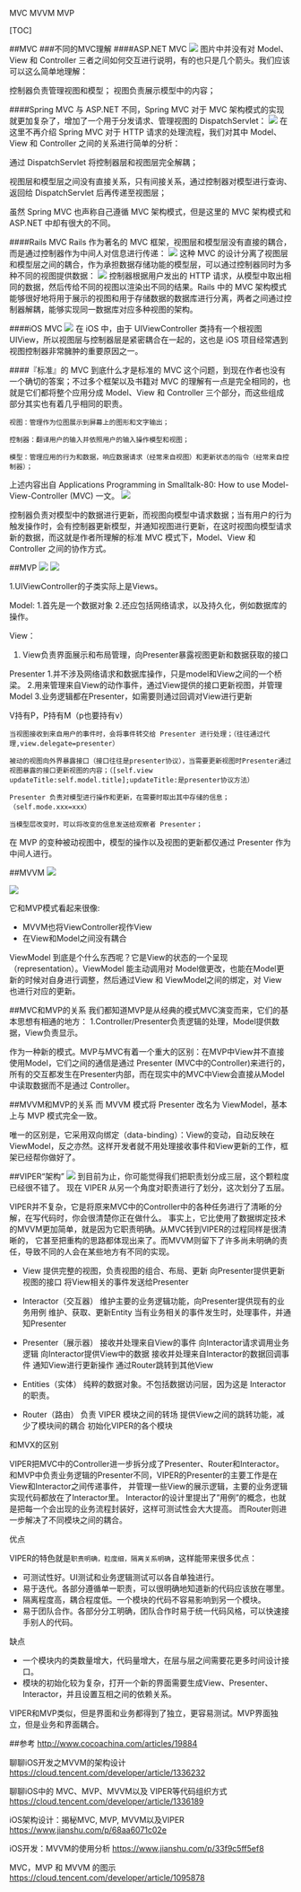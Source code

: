 MVC MVVM MVP

[TOC]

##MVC
###不同的MVC理解
####ASP.NET MVC
![](http://cc.cocimg.com/api/uploads/20170717/1500259021442781.jpg)
图片中并没有对 Model、View 和 Controller 三者之间如何交互进行说明，有的也只是几个箭头。我们应该可以这么简单地理解：

控制器负责管理视图和模型；
视图负责展示模型中的内容；

####Spring MVC
与 ASP.NET 不同，Spring MVC 对于 MVC 架构模式的实现就更加复杂了，增加了一个用于分发请求、管理视图的 DispatchServlet：
![](http://cc.cocimg.com/api/uploads/20170717/1500259157126204.jpg)
在这里不再介绍 Spring MVC 对于 HTTP 请求的处理流程，我们对其中 Model、View 和 Controller 之间的关系进行简单的分析：

通过 DispatchServlet 将控制器层和视图层完全解耦；

视图层和模型层之间没有直接关系，只有间接关系，通过控制器对模型进行查询、返回给 DispatchServlet 后再传递至视图层；

虽然 Spring MVC 也声称自己遵循 MVC 架构模式，但是这里的 MVC 架构模式和 ASP.NET 中却有很大的不同。

####Rails MVC
Rails 作为著名的 MVC 框架，视图层和模型层没有直接的耦合，而是通过控制器作为中间人对信息进行传递：
![](http://cc.cocimg.com/api/uploads/20170717/1500259360440510.jpg)
这种 MVC 的设计分离了视图层和模型层之间的耦合，作为承担数据存储功能的模型层，可以通过控制器同时为多种不同的视图提供数据：
![](http://cc.cocimg.com/api/uploads/20170717/1500259818883036.jpg)
控制器根据用户发出的 HTTP 请求，从模型中取出相同的数据，然后传给不同的视图以渲染出不同的结果。Rails 中的 MVC 架构模式能够很好地将用于展示的视图和用于存储数据的数据库进行分离，两者之间通过控制器解耦，能够实现同一数据库对应多种视图的架构。


####iOS MVC
![](http://cc.cocimg.com/api/uploads/20170717/1500259220325272.jpg)
在 iOS 中，由于 UIViewController 类持有一个根视图 UIView，所以视图层与控制器层是紧密耦合在一起的，这也是 iOS 项目经常遇到视图控制器非常臃肿的重要原因之一。

####『标准』的 MVC
到底什么才是标准的 MVC 这个问题，到现在作者也没有一个确切的答案；不过多个框架以及书籍对 MVC 的理解有一点是完全相同的，也就是它们都将整个应用分成 Model、View 和 Controller 三个部分，而这些组成部分其实也有着几乎相同的职责。

    视图：管理作为位图展示到屏幕上的图形和文字输出；

    控制器：翻译用户的输入并依照用户的输入操作模型和视图；

    模型：管理应用的行为和数据，响应数据请求（经常来自视图）和更新状态的指令（经常来自控制器）；

上述内容出自 Applications Programming in Smalltalk-80: How to use Model-View-Controller (MVC) 一文。
![](http://cc.cocimg.com/api/uploads/20170717/1500260380851261.jpg)

控制器负责对模型中的数据进行更新，而视图向模型中请求数据；当有用户的行为触发操作时，会有控制器更新模型，并通知视图进行更新，在这时视图向模型请求新的数据，而这就是作者所理解的标准 MVC 模式下，Model、View 和 Controller 之间的协作方式。

##MVP
![](https://upload-images.jianshu.io/upload_images/1911628-e272992b16634b27.png?imageMogr2/auto-orient/strip%7CimageView2/2/w/700)
![](https://upload-images.jianshu.io/upload_images/4095437-ad39b21aee232491.png?imageMogr2/auto-orient/strip%7CimageView2/2/w/1000)

1.UIViewController的子类实际上是Views。

Model:
1.首先是一个数据对象
2.还应包括网络请求，以及持久化，例如数据库的操作。

View：
1. View负责界面展示和布局管理，向Presenter暴露视图更新和数据获取的接口

Presenter
1.并不涉及网络请求和数据库操作，只是model和View之间的一个桥梁。
2.用来管理来自View的动作事件，通过View提供的接口更新视图，并管理Model
3.业务逻辑都在Presenter，如需要则通过回调对View进行更新

V持有P，P持有M（p也要持有v）

    当视图接收到来自用户的事件时，会将事件转交给 Presenter 进行处理；（往往通过代理,view.delegate=presenter）

    被动的视图向外界暴露接口（接口往往是presenter协议），当需要更新视图时Presenter通过视图暴露的接口更新视图的内容；（[self.view updateTitle:self.model.title];updateTitle:是presenter协议方法）

    Presenter 负责对模型进行操作和更新，在需要时取出其中存储的信息；（self.mode.xxx=xxx）

    当模型层改变时，可以将改变的信息发送给观察者 Presenter；

在 MVP 的变种被动视图中，模型的操作以及视图的更新都仅通过 Presenter 作为中间人进行。

##MVVM
![](https://upload-images.jianshu.io/upload_images/4095437-0fd1e36f536f18ef.png?imageMogr2/auto-orient/strip%7CimageView2/2/w/1000)

![](https://ask.qcloudimg.com/http-save/yehe-3055242/unwigqog2a.png?imageView2/2/w/1620)

它和MVP模式看起来很像:
* MVVM也将ViewController视作View
* 在View和Model之间没有耦合

ViewModel 到底是个什么东西呢？它是View的状态的一个呈现（representation）。ViewModel 能主动调用对 Model做更改，也能在Model更新的时候对自身进行调整，然后通过View 和 ViewModel之间的绑定，对 View 也进行对应的更新。


##MVC和MVP的关系
我们都知道MVP是从经典的模式MVC演变而来，它们的基本思想有相通的地方：
1.Controller/Presenter负责逻辑的处理，Model提供数据，View负责显示。

作为一种新的模式。MVP与MVC有着一个重大的区别：在MVP中View并不直接使用Model，它们之间的通信是通过 Presenter (MVC中的Controller)来进行的，所有的交互都发生在Presenter内部，而在现实中的MVC中View会直接从Model中读取数据而不是通过 Controller。

##MVVM和MVP的关系
而 MVVM 模式将 Presenter 改名为 ViewModel，基本上与 MVP 模式完全一致。

唯一的区别是，它采用双向绑定（data-binding）：View的变动，自动反映在 ViewModel，反之亦然。这样开发者就不用处理接收事件和View更新的工作，框架已经帮你做好了。


##VIPER“架构”
![](https://ask.qcloudimg.com/http-save/yehe-3055242/oqgw9zqbrl.png?imageView2/2/w/1620)
到目前为止，你可能觉得我们把职责划分成三层，这个颗粒度已经很不错了。
现在 VIPER 从另一个角度对职责进行了划分，这次划分了五层。

VIPER并不复杂，它是将原来MVC中的Controller中的各种任务进行了清晰的分解，在写代码时，你会很清楚你正在做什么。
事实上，它比使用了数据绑定技术的MVVM更加简单，就是因为它职责明确。从MVC转到VIPER的过程同样是很清晰的，
它甚至把重构的思路都体现出来了。而MVVM则留下了许多尚未明确的责任，导致不同的人会在某些地方有不同的实现。

*  View
         提供完整的视图，负责视图的组合、布局、更新
         向Presenter提供更新视图的接口
         将View相关的事件发送给Presenter
         
*   Interactor（交互器） 
          维护主要的业务逻辑功能，向Presenter提供现有的业务用例
          维护、获取、更新Entity
          当有业务相关的事件发生时，处理事件，并通知Presenter
          
*   Presenter（展示器） 
          接收并处理来自View的事件
          向Interactor请求调用业务逻辑
          向Interactor提供View中的数据
          接收并处理来自Interactor的数据回调事件
          通知View进行更新操作
          通过Router跳转到其他View
          
*   Entities（实体） 
          纯粹的数据对象。不包括数据访问层，因为这是 Interactor 的职责。
          
*   Router（路由）
          负责 VIPER 模块之间的转场
          提供View之间的跳转功能，减少了模块间的耦合
          初始化VIPER的各个模块

和MVX的区别

VIPER把MVC中的Controller进一步拆分成了Presenter、Router和Interactor。
和MVP中负责业务逻辑的Presenter不同，VIPER的Presenter的主要工作是在View和Interactor之间传递事件，
并管理一些View的展示逻辑，主要的业务逻辑实现代码都放在了Interactor里。
Interactor的设计里提出了”用例”的概念，也就是把每一个会出现的业务流程封装好，这样可测试性会大大提高。
而Router则进一步解决了不同模块之间的耦合。

优点

VIPER的特色就是`职责明确，粒度细，隔离关系明确`，这样能带来很多优点：
*   可测试性好。UI测试和业务逻辑测试可以各自单独进行。
*   易于迭代。各部分遵循单一职责，可以很明确地知道新的代码应该放在哪里。
*   隔离程度高，耦合程度低。一个模块的代码不容易影响到另一个模块。
*   易于团队合作。各部分分工明确，团队合作时易于统一代码风格，可以快速接手别人的代码。

缺点

*   一个模块内的类数量增大，代码量增大，在层与层之间需要花更多时间设计接口。
*   模块的初始化较为复杂，打开一个新的界面需要生成View、Presenter、Interactor，并且设置互相之间的依赖关系。

VIPER和MVP类似，但是界面和业务都得到了独立，更容易测试。MVP界面独立，但是业务和界面耦合。

##参考
http://www.cocoachina.com/articles/19884

聊聊iOS开发之MVVM的架构设计
https://cloud.tencent.com/developer/article/1336232

聊聊iOS中的 MVC、MVP、MVVM以及 VIPER等代码组织方式
https://cloud.tencent.com/developer/article/1336189

iOS架构设计：揭秘MVC, MVP, MVVM以及VIPER
https://www.jianshu.com/p/68aa6071c02e

iOS开发：MVVM的使用分析
https://www.jianshu.com/p/33f9c5ff5ef8

MVC，MVP 和 MVVM 的图示
https://cloud.tencent.com/developer/article/1095878



